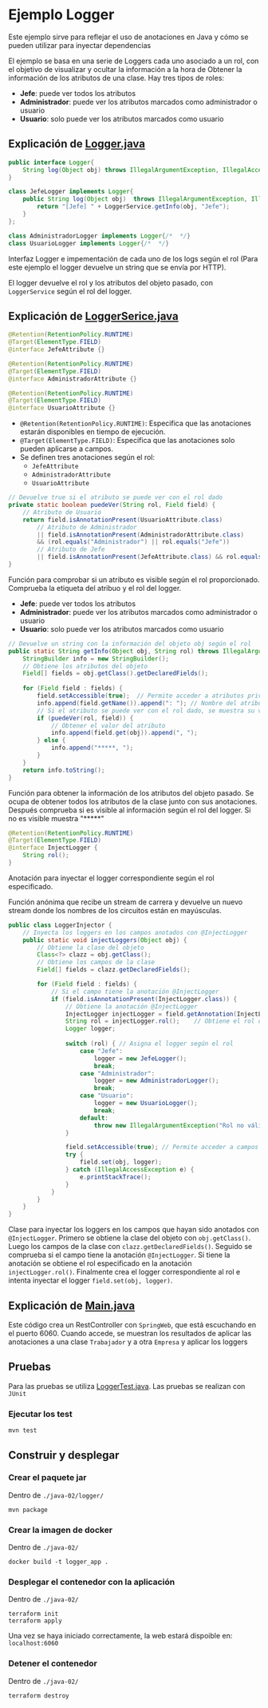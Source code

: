 # Ejemplo Logger
Este ejemplo sirve para reflejar el uso de anotaciones en Java y cómo se pueden utilizar para inyectar dependencias

El ejemplo se basa en una serie de Loggers cada uno asociado a un rol, con el objetivo de visualizar y ocultar la información a la hora de Obtener la información de los atributos de una clase.
Hay tres tipos de roles:
- **Jefe**: puede ver todos los atributos
- **Administrador**: puede ver los atributos marcados como administrador o usuario
- **Usuario**: solo puede ver los atributos marcados como usuario


## Explicación de [Logger.java](./logger/src/main/java/uca/example/Logger.java)
``` java
public interface Logger{
    String log(Object obj) throws IllegalArgumentException, IllegalAccessException;
}

class JefeLogger implements Logger{
    public String log(Object obj)  throws IllegalArgumentException, IllegalAccessException {
        return "[Jefe] " + LoggerService.getInfo(obj, "Jefe");
    }
};

class AdministradorLogger implements Logger{/*  */}
class UsuarioLogger implements Logger{/*  */}
```
Interfaz Logger e impementación de cada uno de los logs según el rol (Para este ejemplo el logger devuelve un string que se envía por HTTP).

El logger devuelve el rol y los atributos del objeto pasado, con `LoggerService` según el rol del logger.

## Explicación de [LoggerSerice.java](./logger/src/main/java/uca/example/LoggerService.java)

``` Java
@Retention(RetentionPolicy.RUNTIME)
@Target(ElementType.FIELD)
@interface JefeAttribute {}

@Retention(RetentionPolicy.RUNTIME)
@Target(ElementType.FIELD)
@interface AdministradorAttribute {}

@Retention(RetentionPolicy.RUNTIME)
@Target(ElementType.FIELD)
@interface UsuarioAttribute {}
```
- `@Retention(RetentionPolicy.RUNTIME)`: Especifica que las anotaciones estarán disponibles en tiempo de ejecución.
- `@Target(ElementType.FIELD)`: Especifica que las anotaciones solo pueden aplicarse a campos.
- Se definen tres anotaciones según el rol: 
  - `JefeAttribute`
  - `AdministradorAttribute`
  - `UsuarioAttribute`


``` java
// Devuelve true si el atributo se puede ver con el rol dado
private static boolean puedeVer(String rol, Field field) {
    // Atributo de Usuario
    return field.isAnnotationPresent(UsuarioAttribute.class)
        // Atributo de Administrador
        || field.isAnnotationPresent(AdministradorAttribute.class) 
        && (rol.equals("Administrador") || rol.equals("Jefe"))
        // Atributo de Jefe
        || field.isAnnotationPresent(JefeAttribute.class) && rol.equals("Jefe");
}
```
Función para comprobar si un atributo es visible según el rol proporcionado. Comprueba la etiqueta del atribuo y el rol del logger.

- **Jefe**: puede ver todos los atributos
- **Administrador**: puede ver los atributos marcados como administrador o usuario
- **Usuario**: solo puede ver los atributos marcados como usuario


``` java 
// Devuelve un string con la información del objeto obj según el rol
public static String getInfo(Object obj, String rol) throws IllegalArgumentException, IllegalAccessException {
    StringBuilder info = new StringBuilder();
    // Obtiene los atributos del objeto
    Field[] fields = obj.getClass().getDeclaredFields();
    
    for (Field field : fields) {
        field.setAccessible(true);  // Permite acceder a atributos privados
        info.append(field.getName()).append(": "); // Nombre del atributo
        // Si el atributo se puede ver con el rol dado, se muestra su valor
        if (puedeVer(rol, field)) {
            // Obtener el valor del atributo
            info.append(field.get(obj)).append(", ");
        } else {
            info.append("*****, ");
        }
    }
    return info.toString();
}
```
Función para obtener la información de los atributos del objeto pasado.
Se ocupa de obtener todos los atributos de la clase junto con sus anotaciones. Después comprueba si es visible al información según el rol del logger. Si no es visible muestra "*****"

```java
@Retention(RetentionPolicy.RUNTIME)
@Target(ElementType.FIELD)
@interface InjectLogger {
    String rol();
}
```
Anotación para inyectar el logger correspondiente según el rol especificado.

Función anónima que recibe un stream de carrera y devuelve un nuevo stream donde los nombres de los circuitos están en mayúsculas.

``` java
public class LoggerInjector {
    // Inyecta los loggers en los campos anotados con @InjectLogger
    public static void injectLoggers(Object obj) {
        // Obtiene la clase del objeto
        Class<?> clazz = obj.getClass();
        // Obtiene los campos de la clase
        Field[] fields = clazz.getDeclaredFields();

        for (Field field : fields) {
            // Si el campo tiene la anotación @InjectLogger
            if (field.isAnnotationPresent(InjectLogger.class)) {
                // Obtiene la anotación @InjectLogger
                InjectLogger injectLogger = field.getAnnotation(InjectLogger.class);
                String rol = injectLogger.rol();    // Obtiene el rol del logger
                Logger logger;
                
                switch (rol) { // Asigna el logger según el rol
                    case "Jefe":
                        logger = new JefeLogger();
                        break;
                    case "Administrador":
                        logger = new AdministradorLogger();
                        break;
                    case "Usuario":
                        logger = new UsuarioLogger();
                        break;
                    default:
                        throw new IllegalArgumentException("Rol no válido");
                }

                field.setAccessible(true); // Permite acceder a campos privados
                try {
                    field.set(obj, logger);
                } catch (IllegalAccessException e) {
                    e.printStackTrace();
                }
            }
        }
    }
}
```
Clase para inyectar los loggers en los campos que hayan sido anotados con `@InjectLogger`.
Primero se obtiene la clase del objeto con `obj.getClass()`.
Luego los campos de la clase con `clazz.getDeclaredFields()`.
Seguido se comprueba si el campo tiene la anotación `@InjectLogger`.
Si tiene la anotación se obtiene el rol especificado en la anotación `injectLogger.rol()`.
Finalmente crea el logger correspondiente al rol e intenta inyectar el logger `field.set(obj, logger)`.


## Explicación de [Main.java](./logger/src/main/java/uca/example/Main.java)
Este código crea un RestController con `SpringWeb`, que está escuchando en el puerto 6060. Cuando accede, se muestran los resultados de aplicar las anotaciones a una clase `Trabajador` y a otra `Empresa` y aplicar los loggers


## Pruebas
Para las pruebas se utiliza [LoggerTest.java](./logger/src/test/java/uca/example/LoggerTest.java).
Las pruebas se realizan con `JUnit`

### Ejecutar los test
```
mvn test
```

## Construir y desplegar
### Crear el paquete jar
Dentro de `./java-02/logger/`
``` shell
mvn package
```
### Crear la imagen de docker
Dentro de `./java-02/`
```shell
docker build -t logger_app . 
```
### Desplegar el contenedor con la aplicación
Dentro de `./java-02/`
```shell
terraform init
terraform apply
```
Una vez se haya iniciado correctamente, la web estará dispoible en:
`localhost:6060`

### Detener el contenedor
Dentro de `./java-02/`
```shell
terraform destroy
```

